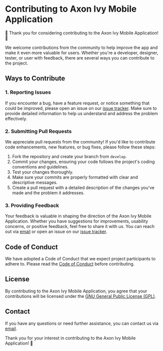 # Contributing to Axon Ivy Mobile Application

🎉 Thank you for considering contributing to the Axon Ivy Mobile Application! 🎉

We welcome contributions from the community to help improve the app and make it even more valuable for users. Whether you're a developer, designer, tester, or user with feedback, there are several ways you can contribute to the project.

## Ways to Contribute

### 1. Reporting Issues

If you encounter a bug, have a feature request, or notice something that could be improved, please open an issue on our [issue tracker][issue tracker]. Make sure to provide detailed information to help us understand and address the problem effectively.

### 2. Submitting Pull Requests

We appreciate pull requests from the community! If you'd like to contribute code enhancements, new features, or bug fixes, please follow these steps:

1. Fork the repository and create your branch from `develop`.
2. Commit your changes, ensuring your code follows the project's coding conventions and guidelines.
3. Test your changes thoroughly.
4. Make sure your commits are properly formatted with clear and descriptive messages.
5. Create a pull request with a detailed description of the changes you've made and the problem it addresses.

### 3. Providing Feedback

Your feedback is valuable in shaping the direction of the Axon Ivy Mobile Application. Whether you have suggestions for improvements, usability concerns, or positive feedback, feel free to share it with us. You can reach out via [email](mailto:support@axonivy.com) or open an issue on our [issue tracker][issue tracker].

## Code of Conduct

We have adopted a Code of Conduct that we expect project participants to adhere to. Please read the [Code of Conduct](CODE_OF_CONDUCT) before contributing.

## License

By contributing to the Axon Ivy Mobile Application, you agree that your contributions will be licensed under the [GNU General Public License (GPL)](LICENSE). 

## Contact

If you have any questions or need further assistance, you can contact us via [email](mailto:support@axonivy.com).

Thank you for your interest in contributing to the Axon Ivy Mobile Application! 🚀

[issue tracker]: https://www.contributor-covenant.org/version/2/0/code_of_conduct.html